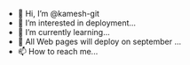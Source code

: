 - 👋 Hi, I’m @kamesh-git
- 👀 I’m interested in deployment...
- 🌱 I’m currently learning...
- 💞️ All Web pages will deploy on september ...
- 📫 How to reach me...

<!---
kamesh-git/kamesh-git is a ✨ special ✨ repository because its `README.md` (this file) appears on your GitHub profile.
You can click the Preview link to take a look at your changes.
--->
